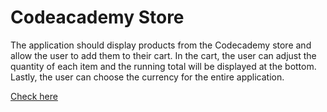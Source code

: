# Codeacademy Store

The application should display products from the Codecademy store and allow the user to add them to their cart. In the cart, the user can adjust the quantity of each item and the running total will be displayed at the bottom. Lastly, the user can choose the currency for the entire application.

[Check here](https://codeacademy-store-project.netlify.app/)